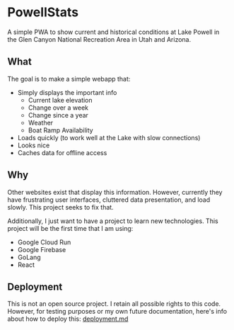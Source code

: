 # PowellStats

A simple PWA to show current and historical conditions at Lake Powell in the Glen Canyon National Recreation Area in Utah and Arizona.

## What
The goal is to make a simple webapp that:
- Simply displays the important info
  - Current lake elevation
  - Change over a week
  - Change since a year
  - Weather
  - Boat Ramp Availability
- Loads quickly (to work well at the Lake with slow connections)
- Looks nice
- Caches data for offline access

## Why
Other websites exist that display this information. However, currently they have frustrating user interfaces, cluttered data presentation, and load slowly. This project seeks to fix that.

Additionally, I just want to have a project to learn new technologies. This project will be the first time that I am using:
- Google Cloud Run
- Google Firebase
- GoLang
- React

## Deployment
This is not an open source project. I retain all possible rights to this code. However, for testing purposes or my own future documentation, here's info about how to deploy this: [deployment.md](deployment.md)
